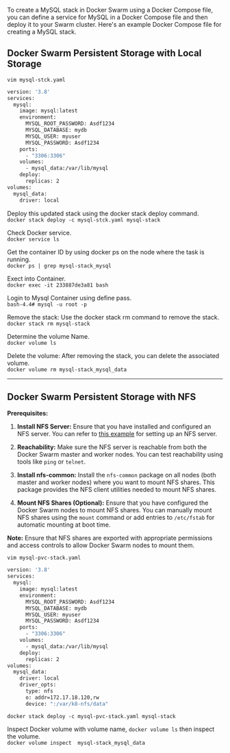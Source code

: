 To create a MySQL stack in Docker Swarm using a Docker Compose file, you can define a service for MySQL in a Docker Compose file and then deploy it to your Swarm cluster. Here's an example Docker Compose file for creating a MySQL stack.

## Docker Swarm Persistent Storage with Local Storage

`vim mysql-stck.yaml`

```bash
version: '3.8'
services:
  mysql:
    image: mysql:latest
    environment:
      MYSQL_ROOT_PASSWORD: Asdf1234
      MYSQL_DATABASE: mydb
      MYSQL_USER: myuser
      MYSQL_PASSWORD: Asdf1234
    ports:
      - "3306:3306"
    volumes:
      - mysql_data:/var/lib/mysql
    deploy:
      replicas: 2
volumes:
  mysql_data:
    driver: local
```
Deploy this updated stack using the docker stack deploy command.\
`docker stack deploy -c mysql-stck.yaml mysql-stack`

Check Docker service.\
`docker service ls`

Get the container ID by using docker ps on the node where the task is running.\
`docker ps | grep mysql-stack_mysql`

Exect into Container.\
`docker exec -it 233887de3a81 bash`

Login to Mysql Container using define pass.\
`bash-4.4# mysql -u root -p`

Remove the stack: Use the docker stack rm command to remove the stack.\
`docker stack rm mysql-stack`

Determine the volume Name.\
`docker volume ls`

Delete the volume: After removing the stack, you can delete the associated volume.\
`docker volume rm mysql-stack_mysql_data`

---

## Docker Swarm Persistent Storage with NFS

**Prerequisites:**

1. **Install NFS Server:** Ensure that you have installed and configured an NFS server. You can refer to [this example](https://github.com/nasirnjs/k8s-cluster-setup/blob/main/dynamic-nfs-provisioning_k8s.md) for setting up an NFS server.

2. **Reachability:** Make sure the NFS server is reachable from both the Docker Swarm master and worker nodes. You can test reachability using tools like `ping` or `telnet`.

3. **Install nfs-common:** Install the `nfs-common` package on all nodes (both master and worker nodes) where you want to mount NFS shares. This package provides the NFS client utilities needed to mount NFS shares.

4. **Mount NFS Shares (Optional):** Ensure that you have configured the Docker Swarm nodes to mount NFS shares. You can manually mount NFS shares using the `mount` command or add entries to `/etc/fstab` for automatic mounting at boot time.

**Note:** Ensure that NFS shares are exported with appropriate permissions and access controls to allow Docker Swarm nodes to mount them.


`vim mysql-pvc-stack.yaml`
```bash
version: '3.8'
services:
  mysql:
    image: mysql:latest
    environment:
      MYSQL_ROOT_PASSWORD: Asdf1234
      MYSQL_DATABASE: mydb
      MYSQL_USER: myuser
      MYSQL_PASSWORD: Asdf1234
    ports:
      - "3306:3306"
    volumes:
      - mysql_data:/var/lib/mysql
    deploy:
      replicas: 2
volumes:
  mysql_data:
    driver: local
    driver_opts:
      type: nfs
      o: addr=172.17.18.120,rw
      device: ":/var/k8-nfs/data"
```

`docker stack deploy -c mysql-pvc-stack.yaml mysql-stack`

Inspect Docker volume with volume name, `docker volume ls` then inspect the volume.\
`docker volume inspect  mysql-stack_mysql_data`

